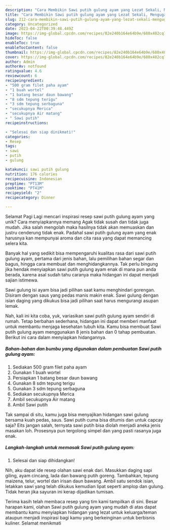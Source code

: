 ```yaml
---
description: "Cara Membikin Sawi putih gulung ayam yang Lezat Sekali, Mengugah Selera"
title: "Cara Membikin Sawi putih gulung ayam yang Lezat Sekali, Mengugah Selera"
slug: 212-cara-membikin-sawi-putih-gulung-ayam-yang-lezat-sekali-mengugah-selera
category: Uncategorized
date: 2023-04-22T00:39:48.449Z
image: https://img-global.cpcdn.com/recipes/82e240b164e64b9e/680x482cq70/sawi-putih-gulung-ayam-foto-resep-utama.jpg
hideToc: false
enableToc: true
enableTocContent: false
thumbnail: https://img-global.cpcdn.com/recipes/82e240b164e64b9e/680x482cq70/sawi-putih-gulung-ayam-foto-resep-utama.jpg
cover: https://img-global.cpcdn.com/recipes/82e240b164e64b9e/680x482cq70/sawi-putih-gulung-ayam-foto-resep-utama.jpg
author: Admin
authorAv: notfound
ratingvalue: 4.6
reviewcount: 6
recipeingredient:
- "500 gram filet paha ayam"
- "1 buah wortel"
- "1 batang besar daun bawang"
- "8 sdm tepung terigu"
- "3 sdm tepung serbaguna"
- "secukupnya Merica"
- "secukupnya Air matang"
- " Sawi putih"
recipeinstructions:

- "Selesai dan siap dinikmati!"
categories:
- Resep
tags:
- sawi
- putih
- gulung

katakunci: sawi putih gulung 
nutrition: 176 calories
recipecuisine: Indonesian
preptime: "PT13M"
cooktime: "PT41M"
recipeyield: "2"
recipecategory: Dinner

---
```



Selamat Pagi Lagi mencari inspirasi resep sawi putih gulung ayam yang unik? Cara menyiapkannya memang Agak tidak susah dan tidak juga mudah. Jika salah mengolah maka hasilnya tidak akan memuaskan dan justru cenderung tidak enak. Padahal sawi putih gulung ayam yang enak harusnya kan mempunyai aroma dan cita rasa yang dapat memancing selera kita.


Banyak hal yang sedikit bisa mempengaruhi kualitas rasa dari sawi putih gulung ayam, pertama dari jenis bahan, lalu pemilihan bahan segar dan bagus, hingga cara membuat dan menghidangkannya. Tak perlu bingung jika hendak menyiapkan sawi putih gulung ayam enak di mana pun anda berada, karena asal sudah tahu caranya maka hidangan ini dapat menjadi sajian istimewa.

Sawi gulung isi ayam bisa jadi pilihan saat kamu menghindari gorengan. Disiram dengan saus yang pedas manis makin enak. Sawi gulung dengan isian daging yang dikukus bisa jadi pilihan saat harus mengurangi asupan lemak.


Nah, kali ini kita coba, yuk, variasikan sawi putih gulung ayam sendiri di rumah. Tetap berbahan sederhana, hidangan ini dapat memberi manfaat untuk membantu menjaga kesehatan tubuh kita. Kamu bisa membuat Sawi putih gulung ayam menggunakan 8 jenis bahan dan 0 tahap pembuatan. Berikut ini cara dalam menyiapkan hidangannya.

<!--inarticleads1-->

##### Bahan-bahan dan bumbu yang digunakan dalam pembuatan Sawi putih gulung ayam:

1. Sediakan 500 gram filet paha ayam
1. Gunakan 1 buah wortel
1. Persiapkan 1 batang besar daun bawang
1. Gunakan 8 sdm tepung terigu
1. Gunakan 3 sdm tepung serbaguna
1. Sediakan secukupnya Merica
1. Ambil secukupnya Air matang
1. Ambil  Sawi putih


Tak sampai di situ, kamu juga bisa menyajikan hidangan sawi gulung bersama kuah pedas, saus. Sawi putih cuma bisa ditumis dan untuk capcay saja? Eits jangan salah, ternyata sawi putih bisa diolah menjadi aneka jenis masakan loh. Prosesnya pun tergolong simpel dan yang pasti rasanya juga enak. 

<!--inarticleads2-->

##### Langkah-langkah untuk memasak Sawi putih gulung ayam:


1. Selesai dan siap dihidangkan!

Nih, aku dapat ide resep olahan sawi enak dari. Masukkan daging sapi giling, ayam cincang, lada dan bawang putih goreng. Tambahkan, tepung maizena, telur, wortel dan irisan daun bawang. Ambil satu sendok isian, letakkan sawi yang telah dikukus kemudian lipat seperti amplop dan gulung. Tidak heran jika sayuran ini kerap dijadikan tumisan. 

Terima kasih telah membaca resep yang tim kami tampilkan di sini. Besar harapan kami, olahan Sawi putih gulung ayam yang mudah di atas dapat membantu kamu menyiapkan hidangan yang lezat untuk keluarga/teman ataupun menjadi inspirasi bagi kamu yang berkeinginan untuk berbisnis kuliner. Selamat menikmati
